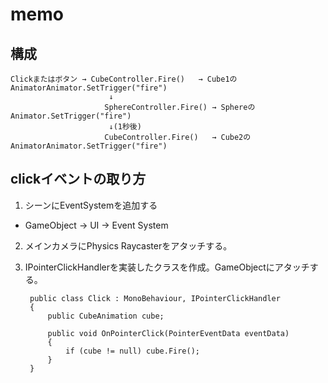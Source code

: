 memo
====

構成
----

    Clickまたはボタン → CubeController.Fire()   → Cube1のAnimatorAnimator.SetTrigger("fire")
                          ↓
                         SphereController.Fire() → SphereのAnimator.SetTrigger("fire")
                          ↓(1秒後)
                         CubeController.Fire()   → Cube2のAnimatorAnimator.SetTrigger("fire")


clickイベントの取り方
----
1. シーンにEventSystemを追加する
  - GameObject → UI → Event System

2. メインカメラにPhysics Raycasterをアタッチする。

3. IPointerClickHandlerを実装したクラスを作成。GameObjectにアタッチする。

        
        public class Click : MonoBehaviour, IPointerClickHandler
        {
            public CubeAnimation cube;
        
            public void OnPointerClick(PointerEventData eventData)
            {
                if (cube != null) cube.Fire();
            }
        }
        
